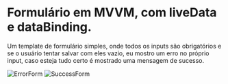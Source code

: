 # Formulário em MVVM, com liveData e dataBinding.

Um template de formulário simples, onde todos os inputs são obrigatórios e se o usuário tentar salvar com eles vazio, eu mostro um erro no próprio input, caso esteja tudo certo
é mostrado uma mensagem de sucesso.

![ErrorForm](https://user-images.githubusercontent.com/54027680/104023483-84d37580-51a0-11eb-905a-fb28e034a053.jpeg)                                       ![SuccessForm](https://user-images.githubusercontent.com/54027680/104023738-d67c0000-51a0-11eb-9e24-1f7be7961670.jpeg)

